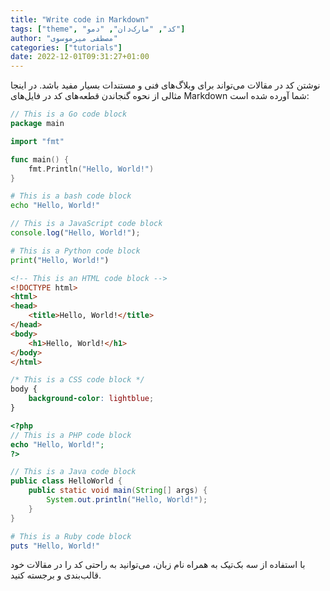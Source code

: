 ```yaml
---
title: "Write code in Markdown"
tags: ["theme", "کد", "مارک‌دان", "دمو"]
author: "مصطفی میرموسوی"
categories: ["tutorials"]
date: 2022-12-01T09:31:27+01:00
---
```

نوشتن کد در مقالات می‌تواند برای وبلاگ‌های فنی و مستندات بسیار مفید باشد. در اینجا مثالی از نحوه گنجاندن قطعه‌های کد در فایل‌های Markdown شما آورده شده است:

```go
// This is a Go code block
package main

import "fmt"

func main() {
    fmt.Println("Hello, World!")
}
```

<!--more-->

```bash
# This is a bash code block
echo "Hello, World!"
```

```javascript
// This is a JavaScript code block
console.log("Hello, World!");
```

```python
# This is a Python code block
print("Hello, World!")
```

```html
<!-- This is an HTML code block -->
<!DOCTYPE html>
<html>
<head>
    <title>Hello, World!</title>
</head>
<body>
    <h1>Hello, World!</h1>
</body>
</html>
```

```css
/* This is a CSS code block */
body {
    background-color: lightblue;
}
```

```php
<?php
// This is a PHP code block
echo "Hello, World!";
?>
```

```java
// This is a Java code block
public class HelloWorld {
    public static void main(String[] args) {
        System.out.println("Hello, World!");
    }
}
```

```ruby
# This is a Ruby code block
puts "Hello, World!"
```

با استفاده از سه بک‌تیک به همراه نام زبان، می‌توانید به راحتی کد را در مقالات خود قالب‌بندی و برجسته کنید.

